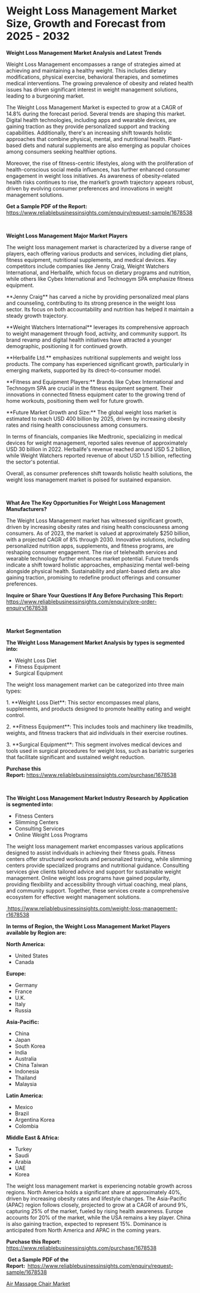 <p><h1>Weight Loss Management Market Size, Growth and Forecast from 2025 - 2032</h1></p><p><strong>Weight Loss Management Market Analysis and Latest Trends</strong></p>
<p><p>Weight Loss Management encompasses a range of strategies aimed at achieving and maintaining a healthy weight. This includes dietary modifications, physical exercise, behavioral therapies, and sometimes medical interventions. The growing prevalence of obesity and related health issues has driven significant interest in weight management solutions, leading to a burgeoning market.</p><p>The Weight Loss Management Market is expected to grow at a CAGR of 14.8% during the forecast period. Several trends are shaping this market. Digital health technologies, including apps and wearable devices, are gaining traction as they provide personalized support and tracking capabilities. Additionally, there's an increasing shift towards holistic approaches that combine physical, mental, and nutritional health. Plant-based diets and natural supplements are also emerging as popular choices among consumers seeking healthier options. </p><p>Moreover, the rise of fitness-centric lifestyles, along with the proliferation of health-conscious social media influences, has further enhanced consumer engagement in weight loss initiatives. As awareness of obesity-related health risks continues to rise, the market’s growth trajectory appears robust, driven by evolving consumer preferences and innovations in weight management solutions.</p></p>
<p><strong>Get a Sample PDF of the Report:&nbsp;</strong> <a href="https://www.reliablebusinessinsights.com/enquiry/request-sample/1678538?utm_campaign=2142&utm_medium=2&utm_source=Github&utm_content=ia&utm_term=09022025&utm_id=weight-loss-management">https://www.reliablebusinessinsights.com/enquiry/request-sample/1678538</a></p>
<p>&nbsp;</p>
<p><strong>Weight Loss Management Major Market Players</strong></p>
<p><p>The weight loss management market is characterized by a diverse range of players, each offering various products and services, including diet plans, fitness equipment, nutritional supplements, and medical devices. Key competitors include companies like Jenny Craig, Weight Watchers International, and Herbalife, which focus on dietary programs and nutrition, while others like Cybex International and Technogym SPA emphasize fitness equipment.</p><p>**Jenny Craig** has carved a niche by providing personalized meal plans and counseling, contributing to its strong presence in the weight loss sector. Its focus on both accountability and nutrition has helped it maintain a steady growth trajectory.</p><p>**Weight Watchers International** leverages its comprehensive approach to weight management through food, activity, and community support. Its brand revamp and digital health initiatives have attracted a younger demographic, positioning it for continued growth.</p><p>**Herbalife Ltd.** emphasizes nutritional supplements and weight loss products. The company has experienced significant growth, particularly in emerging markets, supported by its direct-to-consumer model.</p><p>**Fitness and Equipment Players:** Brands like Cybex International and Technogym SPA are crucial in the fitness equipment segment. Their innovations in connected fitness equipment cater to the growing trend of home workouts, positioning them well for future growth.</p><p>**Future Market Growth and Size:** The global weight loss market is estimated to reach USD 400 billion by 2025, driven by increasing obesity rates and rising health consciousness among consumers. </p><p>In terms of financials, companies like Medtronic, specializing in medical devices for weight management, reported sales revenue of approximately USD 30 billion in 2022. Herbalife's revenue reached around USD 5.2 billion, while Weight Watchers reported revenue of about USD 1.5 billion, reflecting the sector's potential.</p><p>Overall, as consumer preferences shift towards holistic health solutions, the weight loss management market is poised for sustained expansion.</p></p>
<p>&nbsp;</p>
<p><strong>What Are The Key Opportunities For Weight Loss Management Manufacturers?</strong></p>
<p><p>The Weight Loss Management market has witnessed significant growth, driven by increasing obesity rates and rising health consciousness among consumers. As of 2023, the market is valued at approximately $250 billion, with a projected CAGR of 8% through 2030. Innovative solutions, including personalized nutrition apps, supplements, and fitness programs, are reshaping consumer engagement. The rise of telehealth services and wearable technology further enhances market potential. Future trends indicate a shift toward holistic approaches, emphasizing mental well-being alongside physical health. Sustainability and plant-based diets are also gaining traction, promising to redefine product offerings and consumer preferences.</p></p>
<p><strong>Inquire or Share Your Questions If Any Before Purchasing This Report:</strong> <a href="https://www.reliablebusinessinsights.com/enquiry/pre-order-enquiry/1678538?utm_campaign=2142&utm_medium=2&utm_source=Github&utm_content=ia&utm_term=09022025&utm_id=weight-loss-management">https://www.reliablebusinessinsights.com/enquiry/pre-order-enquiry/1678538</a></p>
<p>&nbsp;</p>
<p><strong>Market Segmentation</strong></p>
<p><strong>The Weight Loss Management Market Analysis by types is segmented into:</strong></p>
<p><ul><li>Weight Loss Diet</li><li>Fitness Equipment</li><li>Surgical Equipment</li></ul></p>
<p><p>The weight loss management market can be categorized into three main types: </p><p>1. **Weight Loss Diet**: This sector encompasses meal plans, supplements, and products designed to promote healthy eating and weight control. </p><p>2. **Fitness Equipment**: This includes tools and machinery like treadmills, weights, and fitness trackers that aid individuals in their exercise routines.</p><p>3. **Surgical Equipment**: This segment involves medical devices and tools used in surgical procedures for weight loss, such as bariatric surgeries that facilitate significant and sustained weight reduction.</p></p>
<p><strong>Purchase this Report:&nbsp;</strong><a href="https://www.reliablebusinessinsights.com/purchase/1678538?utm_campaign=2142&utm_medium=2&utm_source=Github&utm_content=ia&utm_term=09022025&utm_id=weight-loss-management">https://www.reliablebusinessinsights.com/purchase/1678538</a></p>
<p>&nbsp;</p>
<p><strong>The Weight Loss Management Market Industry Research by Application is segmented into:</strong></p>
<p><ul><li>Fitness Centers</li><li>Slimming Centers</li><li>Consulting Services</li><li>Online Weight Loss Programs</li></ul></p>
<p><p>The weight loss management market encompasses various applications designed to assist individuals in achieving their fitness goals. Fitness centers offer structured workouts and personalized training, while slimming centers provide specialized programs and nutritional guidance. Consulting services give clients tailored advice and support for sustainable weight management. Online weight loss programs have gained popularity, providing flexibility and accessibility through virtual coaching, meal plans, and community support. Together, these services create a comprehensive ecosystem for effective weight management solutions.</p></p>
<p><a href="https://www.reliablebusinessinsights.com/weight-loss-management-r1678538?utm_campaign=2142&utm_medium=2&utm_source=Github&utm_content=ia&utm_term=09022025&utm_id=weight-loss-management">&nbsp;https://www.reliablebusinessinsights.com/weight-loss-management-r1678538</a></p>
<p><strong>In terms of Region, the Weight Loss Management Market Players available by Region are:</strong></p>
<p>
    <p> <strong> North America: </strong>
        <ul>
            <li>United States</li>
            <li>Canada</li>
        </ul>
        </p> 
    <p> <strong> Europe: </strong>
        <ul>
            <li>Germany</li>
            <li>France</li>
            <li>U.K.</li>
            <li>Italy</li>
            <li>Russia</li>
        </ul>
        </p> 
    <p> <strong> Asia-Pacific: </strong>
        <ul>
            <li>China</li>
            <li>Japan</li>
            <li>South Korea</li>
            <li>India</li>
            <li>Australia</li>
            <li>China Taiwan</li>
            <li>Indonesia</li>
            <li>Thailand</li>
            <li>Malaysia</li>
        </ul>
        </p> 
    <p> <strong> Latin America: </strong>
        <ul>
            <li>Mexico</li>
            <li>Brazil</li>
            <li>Argentina Korea</li>
            <li>Colombia</li>
        </ul>
        </p> 
    <p> <strong> Middle East & Africa: </strong>
        <ul>
            <li>Turkey</li>
            <li>Saudi</li>
            <li>Arabia</li>
            <li>UAE</li>
            <li>Korea</li>
        </ul>
    </p>
    </p>
<p><p>The weight loss management market is experiencing notable growth across regions. North America holds a significant share at approximately 40%, driven by increasing obesity rates and lifestyle changes. The Asia-Pacific (APAC) region follows closely, projected to grow at a CAGR of around 9%, capturing 25% of the market, fueled by rising health awareness. Europe accounts for 20% of the market, while the USA remains a key player. China is also gaining traction, expected to represent 15%. Dominance is anticipated from North America and APAC in the coming years.</p></p>
<p><strong>Purchase this Report: </strong><a href="https://www.reliablebusinessinsights.com/purchase/1678538?utm_campaign=2142&utm_medium=2&utm_source=Github&utm_content=ia&utm_term=09022025&utm_id=weight-loss-management">https://www.reliablebusinessinsights.com/purchase/1678538</a></p>
<p>&nbsp;<strong>Get a Sample PDF of the Report:&nbsp;&nbsp;</strong><a href="https://www.reliablebusinessinsights.com/enquiry/request-sample/1678538?utm_campaign=2142&utm_medium=2&utm_source=Github&utm_content=ia&utm_term=09022025&utm_id=weight-loss-management">https://www.reliablebusinessinsights.com/enquiry/request-sample/1678538</a></p>
<p><strong></strong></p>
<p><p><a href="https://github.com/FosterFahey91/Market-Research-Report-List-1/blob/main/air-massage-chair-market.md?utm_campaign=2142&utm_medium=2&utm_source=Github&utm_content=ia&utm_term=09022025&utm_id=weight-loss-management">Air Massage Chair Market</a></p></p>
